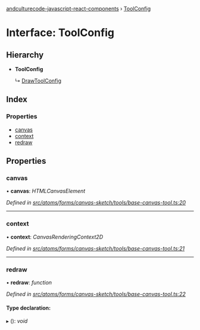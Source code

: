[andculturecode-javascript-react-components](../README.md) › [ToolConfig](toolconfig.md)

# Interface: ToolConfig

## Hierarchy

* **ToolConfig**

  ↳ [DrawToolConfig](drawtoolconfig.md)

## Index

### Properties

* [canvas](toolconfig.md#canvas)
* [context](toolconfig.md#context)
* [redraw](toolconfig.md#redraw)

## Properties

###  canvas

• **canvas**: *HTMLCanvasElement*

*Defined in [src/atoms/forms/canvas-sketch/tools/base-canvas-tool.ts:20](https://github.com/AndcultureCode/AndcultureCode.JavaScript.React.Components/blob/70e5ccf/src/atoms/forms/canvas-sketch/tools/base-canvas-tool.ts#L20)*

___

###  context

• **context**: *CanvasRenderingContext2D*

*Defined in [src/atoms/forms/canvas-sketch/tools/base-canvas-tool.ts:21](https://github.com/AndcultureCode/AndcultureCode.JavaScript.React.Components/blob/70e5ccf/src/atoms/forms/canvas-sketch/tools/base-canvas-tool.ts#L21)*

___

###  redraw

• **redraw**: *function*

*Defined in [src/atoms/forms/canvas-sketch/tools/base-canvas-tool.ts:22](https://github.com/AndcultureCode/AndcultureCode.JavaScript.React.Components/blob/70e5ccf/src/atoms/forms/canvas-sketch/tools/base-canvas-tool.ts#L22)*

#### Type declaration:

▸ (): *void*
